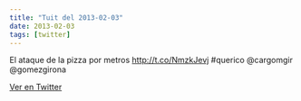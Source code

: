 ```yaml
---
title: "Tuit del 2013-02-03"
date: 2013-02-03
tags: [twitter]
---
```


El ataque de la pizza por metros http://t.co/NmzkJevj #querico @cargomgir @gomezgirona



[Ver en Twitter](https://twitter.com/i/web/status/298075826203799553)
